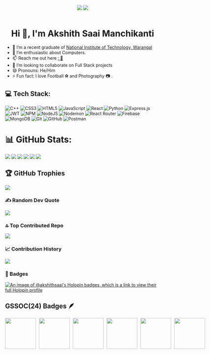 <!--- -- Visitor Badge + Links ----------------------------------------------------------------------------------------------------------------------------- -->
<!--- ------------------------------------------------------------------------------------------------------------------------------------------------------ -->

<div align="center">
  <!-- <img src="https://api.visitorbadge.io/api/visitors?path=https%3A%2F%2Fgithub.com%2FAkshithsaai%2FAkshithsaai&label=VISITORS&labelColor=%23000&countColor=%230A0209" /> -->
  <br><br>
  <a href="https://www.linkedin.com/in/akshith-manchikanti-b35a9b209/"><img src="https://img.shields.io/badge/LinkedIn-d5d5d5?style=for-the-badge&logo=linkedin&logoColor=0A0209"/></a>
  <a href="mailto:akshithsaaimanchikanti@gmail.com"><img src="https://img.shields.io/badge/Gmail-d5d5d5?style=for-the-badge&logo=gmail&logoColor=0A0209" /></a>

</div>
<br>

<!--- ------------------------------------------------------------------------------------------------------------------------------------------------------ -->

<h1 align="center">Hi 👋, I'm Akshith Saai Manchikanti</h1> 

- 🌱 I’m a recent graduate of <a href="https://nitw.ac.in/">National Institute of Technology, Warangal</a>
- 👯 I’m enthusiastic about Computers.
- 📫 Reach me out here <a href = "mailto: akshithsaaimanchikanti@gmail.com">: 📧</a>
- 👯 I’m looking to collaborate on Full Stack projects
- 😄 Pronouns: He/Him
- ⚡ Fun fact: I love Football ⚽ and Photography 📷 .



## 💻 Tech Stack:

 ![C++](https://img.shields.io/badge/c++-%2300599C.svg?style=for-the-badge&logo=c%2B%2B&logoColor=white) ![CSS3](https://img.shields.io/badge/css3-%231572B6.svg?style=for-the-badge&logo=css3&logoColor=white)  ![HTML5](https://img.shields.io/badge/html5-%23E34F26.svg?style=for-the-badge&logo=html5&logoColor=white) ![JavaScript](https://img.shields.io/badge/javascript-%23323330.svg?style=for-the-badge&logo=javascript&logoColor=%23F7DF1E)
 ![React](https://img.shields.io/badge/react-%2320232a.svg?style=for-the-badge&logo=react&logoColor=%2361DAFB) ![Python](https://img.shields.io/badge/python-3670A0?style=for-the-badge&logo=python&logoColor=ffdd54)    ![Express.js](https://img.shields.io/badge/express.js-%23404d59.svg?style=for-the-badge&logo=express&logoColor=%2361DAFB)  ![JWT](https://img.shields.io/badge/JWT-black?style=for-the-badge&logo=JSON%20web%20tokens)  ![NPM](https://img.shields.io/badge/NPM-%23CB3837.svg?style=for-the-badge&logo=npm&logoColor=white)  ![NodeJS](https://img.shields.io/badge/node.js-6DA55F?style=for-the-badge&logo=node.js&logoColor=white) ![Nodemon](https://img.shields.io/badge/NODEMON-%23323330.svg?style=for-the-badge&logo=nodemon&logoColor=%BBDEAD) 
 ![React Router](https://img.shields.io/badge/React_Router-CA4245?style=for-the-badge&logo=react-router&logoColor=white) 
 ![Firebase](https://img.shields.io/badge/firebase-a08021?style=for-the-badge&logo=firebase&logoColor=ffcd34) ![MongoDB](https://img.shields.io/badge/MongoDB-%234ea94b.svg?style=for-the-badge&logo=mongodb&logoColor=white) ![Git](https://img.shields.io/badge/git-%23F05033.svg?style=for-the-badge&logo=git&logoColor=white) ![GitHub](https://img.shields.io/badge/github-%23121011.svg?style=for-the-badge&logo=github&logoColor=white) ![Postman](https://img.shields.io/badge/Postman-FF6C37?style=for-the-badge&logo=postman&logoColor=white)
 
 # 📊 GitHub Stats:

![](https://github-readme-stats.vercel.app/api?username=Akshithsaai&theme=blue-green&hide_border=true&include_all_commits=false&count_private=true)
![](https://github-readme-stats.vercel.app/api/top-langs/?username=Akshithsaai&theme=blue-green&hide_border=true&include_all_commits=false&count_private=true&layout=compact)
![](https://github-readme-streak-stats.herokuapp.com/?user=Akshithsaai&theme=blue-green&hide_border=true)
![](http://github-profile-summary-cards.vercel.app/api/cards/repos-per-language?username=Akshithsaai&theme=blue_green)
![](http://github-profile-summary-cards.vercel.app/api/cards/most-commit-language?username=Akshithsaai&theme=blue_green)
![](http://github-profile-summary-cards.vercel.app/api/cards/productive-time?username=Akshithsaai&theme=blue_green&utcOffset=5.3)
<br/>

## 🏆 GitHub Trophies

![](https://github-profile-trophy.vercel.app/?username=Akshithsaai&theme=shadow_blue&no-frame=false&no-bg=true&margin-w=4) 

### ✍️ Random Dev Quote

![](https://quotes-github-readme.vercel.app/api?type=horizontal&theme=radical)

### 🔝 Top Contributed Repo

![](https://github-contributor-stats.vercel.app/api?username=AkshithSaai&limit=5&theme=dark&combine_all_yearly_contributions=true)

### 📈 Contribution History 

![](https://github-readme-activity-graph.vercel.app/graph?username=Akshithsaai&theme=merko)

### 🏅 Badges

[![An image of @akshithsaai's Holopin badges, which is a link to view their full Holopin profile](https://holopin.me/akshithsaai)](https://holopin.io/@akshithsaai)

## GSSOC(24) Badges 🪶

<div style='display:flex; align-items:center; gap: 10px;' align='center'>
<img src="https://raw.githubusercontent.com/GSSoC24/Postman-Challenge/main/docs/assets/Postman%20White.png" width="100px" height="100px" />
  <img src="https://raw.githubusercontent.com/GSSoC24/Postman-Challenge/main/docs/assets/1.png" width="100px" height="100px" />
  <img src="https://raw.githubusercontent.com/GSSoC24/Postman-Challenge/main/docs/assets/2.png" width="100px" height="100px" />
  <img src="https://raw.githubusercontent.com/GSSoC24/Postman-Challenge/main/docs/assets/3.png" width="100px" height="100px" />
  <img src="https://raw.githubusercontent.com/GSSoC24/Postman-Challenge/main/docs/assets/4.png" width="100px" height="100px" />
  <img src="https://raw.githubusercontent.com/GSSoC24/Postman-Challenge/main/docs/assets/5.png" width="100px" height="100px" />
<!--   <img src="https://raw.githubusercontent.com/GSSoC24/Postman-Challenge/main/docs/assets/6.png" width="105px" height="105px" />
  <img src="https://raw.githubusercontent.com/GSSoC24/Postman-Challenge/main/docs/assets/7.png" width="100px" height="100px" />
  <img src="https://raw.githubusercontent.com/GSSoC24/Postman-Challenge/main/docs/assets/8.png" width="100px" height="100px" /> -->
</div>
